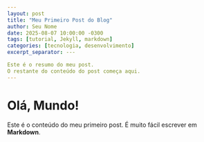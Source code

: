 ```yaml
---
layout: post
title: "Meu Primeiro Post do Blog"
author: Seu Nome
date: 2025-08-07 10:00:00 -0300
tags: [tutorial, Jekyll, markdown]
categories: [tecnologia, desenvolvimento]
excerpt_separator: ---

Este é o resumo do meu post.
O restante do conteúdo do post começa aqui.
---
```


# Olá, Mundo!

Este é o conteúdo do meu primeiro post. É muito fácil escrever em **Markdown**.